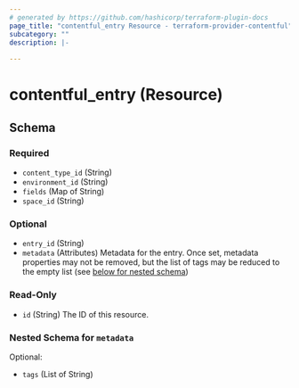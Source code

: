 ```yaml
---
# generated by https://github.com/hashicorp/terraform-plugin-docs
page_title: "contentful_entry Resource - terraform-provider-contentful"
subcategory: ""
description: |-
  
---
```


# contentful_entry (Resource)





<!-- schema generated by tfplugindocs -->
## Schema

### Required

- `content_type_id` (String)
- `environment_id` (String)
- `fields` (Map of String)
- `space_id` (String)

### Optional

- `entry_id` (String)
- `metadata` (Attributes) Metadata for the entry. Once set, metadata properties may not be removed, but the list of tags may be reduced to the empty list (see [below for nested schema](#nestedatt--metadata))

### Read-Only

- `id` (String) The ID of this resource.

<a id="nestedatt--metadata"></a>
### Nested Schema for `metadata`

Optional:

- `tags` (List of String)


